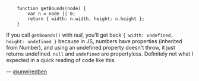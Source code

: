 ```
    function getBounds(node) {
        var n = node || 0;
        return { width: n.width, height: n.height };
    }
```

If you call `getBounds()` with _null_, you'll get back `{ width: undefined, height: undefined }` 
because in JS, numbers have properties (inherited from Number), and using an undefined
property doesn't throw, it just returns undefined.  `null` and `undefined` are propertyless.
Definitely not what I expected in a quick reading of code like this.

— [@unwiredben][1]

[1]:https://twitter.com/unwiredben
